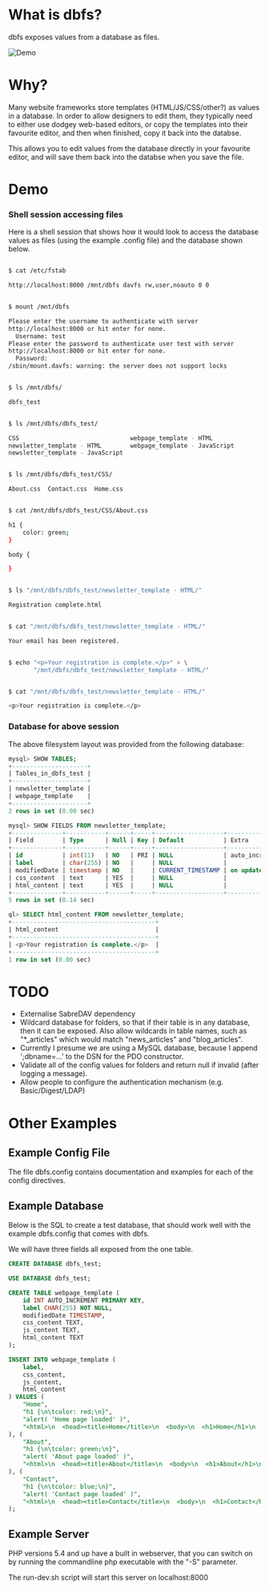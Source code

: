 # What is dbfs?

dbfs exposes values from a database as files.

![Demo](https://raw.github.com/pserwylo/dbfs/master/dbfs-example.png)

# Why?

Many website frameworks store templates (HTML/JS/CSS/other?) as values in a database. In order to allow designers to edit them, they typically need to either use dodgey web-based editors, or copy the templates into their favourite editor, and then when finished, copy it back into the databse.

This allows you to edit values from the database directly in your favourite editor, and will save them back into the databse when you save the file.

# Demo

### Shell session accessing files

Here is a shell session that shows how it would look to access the database values as files (using the example .config file) and the database shown below.

```bash

$ cat /etc/fstab

http://localhost:8000 /mnt/dbfs davfs rw,user,noauto 0 0


$ mount /mnt/dbfs

Please enter the username to authenticate with server
http://localhost:8000 or hit enter for none.
  Username: test
Please enter the password to authenticate user test with server
http://localhost:8000 or hit enter for none.
  Password:  
/sbin/mount.davfs: warning: the server does not support locks


$ ls /mnt/dbfs/

dbfs_test


$ ls /mnt/dbfs/dbfs_test/

CSS                               webpage_template - HTML
newsletter_template - HTML        webpage_template - JavaScript
newsletter_template - JavaScript


$ ls /mnt/dbfs/dbfs_test/CSS/

About.css  Contact.css  Home.css


$ cat /mnt/dbfs/dbfs_test/CSS/About.css

h1 {
	color: green;
}

body {

}


$ ls "/mnt/dbfs/dbfs_test/newsletter_template - HTML/"

Registration complete.html


$ cat "/mnt/dbfs/dbfs_test/newsletter_template - HTML/"

Your email has been registered.


$ echo "<p>Your registration is complete.</p>" > \
       "/mnt/dbfs/dbfs_test/newsletter_template - HTML/"


$ cat "/mnt/dbfs/dbfs_test/newsletter_template - HTML/"

<p>Your registration is complete.</p>
```

### Database for above session

The above filesystem layout was provided from the following database:

```sql
mysql> SHOW TABLES;
+---------------------+
| Tables_in_dbfs_test |
+---------------------+
| newsletter_template |
| webpage_template    |
+---------------------+
2 rows in set (0.00 sec)

mysql> SHOW FIELDS FROM newsletter_template;
+--------------+-----------+------+-----+-------------------+-----------------------------+
| Field        | Type      | Null | Key | Default           | Extra                       |
+--------------+-----------+------+-----+-------------------+-----------------------------+
| id           | int(11)   | NO   | PRI | NULL              | auto_increment              |
| label        | char(255) | NO   |     | NULL              |                             |
| modifiedDate | timestamp | NO   |     | CURRENT_TIMESTAMP | on update CURRENT_TIMESTAMP |
| css_content  | text      | YES  |     | NULL              |                             |
| html_content | text      | YES  |     | NULL              |                             |
+--------------+-----------+------+-----+-------------------+-----------------------------+
5 rows in set (0.14 sec)

ql> SELECT html_content FROM newsletter_template;
+----------------------------------------+
| html_content                           |
+----------------------------------------+
| <p>Your registration is complete.</p>  |
+----------------------------------------+
1 row in set (0.00 sec)
```

# TODO

* Externalise SabreDAV dependency
* Wildcard database for folders, so that if their table is in any database, then it can be exposed. Also allow wildcards in table names, such as "*_articles" which would match "news_articles" and "blog_articles".
* Currently I presume we are using a MySQL database, because I append ';dbname=...' to the DSN for the PDO constructor.
* Validate all of the config values for folders and return null if invalid (after logging a message).
* Allow people to configure the authentication mechanism (e.g. Basic/Digest/LDAP)

# Other Examples

## Example Config File

The file dbfs.config contains documentation and examples for each of the config directives.

## Example Database

Below is the SQL to create a test database, that should work well with the example dbfs.config that comes with dbfs.

We will have three fields all exposed from the one table. 

```SQL
CREATE DATABASE dbfs_test;

USE DATABASE dbfs_test;

CREATE TABLE webpage_template (
	id INT AUTO_INCREMENT PRIMARY KEY,
	label CHAR(255) NOT NULL,
	modifiedDate TIMESTAMP,
	css_content TEXT,
	js_content TEXT,
	html_content TEXT
);

INSERT INTO webpage_template ( 
	label, 
	css_content, 
	js_content, 
	html_content 
) VALUES ( 
	"Home",
	"h1 {\n\tcolor: red;\n}",
	"alert( 'Home page loaded' )",
	"<html>\n  <head><title>Home</title>\n  <body>\n  <h1>Home</h1>\n  </body>\n</html>"
), (
	"About",
	"h1 {\n\tcolor: green;\n}",
	"alert( 'About page loaded' )",
	"<html>\n  <head><title>About</title>\n  <body>\n  <h1>About</h1>\n  </body>\n</html>"
), (
	"Contact",
	"h1 {\n\tcolor: blue;\n}",
	"alert( 'Contact page loaded' )",
	"<html>\n  <head><title>Contact</title>\n  <body>\n  <h1>Contact</h1>\n  </body>\n</html>"
);
```

## Example Server

PHP versions 5.4 and up have a built in webserver, that you can switch on by running the commandline php executable with the "-S" parameter.

The run-dev.sh script will start this server on localhost:8000

